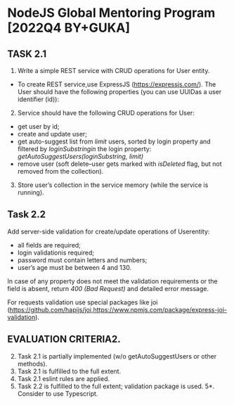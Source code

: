 # NodeJS Global Mentoring Program [2022Q4 BY+GUKA]

## TASK 2.1

1) Write a simple REST service with CRUD operations for User entity.
- To create REST service,use ExpressJS (https://expressjs.com/). The User should have the following properties (you can use UUIDas a user identifier (id)):

2) Service should have the following CRUD operations for User:
- get user by id;
- create and update user;
- get auto-suggest list from _limit_ users, sorted by login property and filtered by _loginSubstringin_ the login property: _getAutoSuggestUsers(loginSubstring, limit)_
- remove user (soft delete–user gets marked with _isDeleted_ flag, but not removed from the collection).

3) Store user’s collection in the service memory (while the service is running).

## Task 2.2

Add server-side validation for create/update operations of Userentity:
- all fields are required;
- login validationis required;
- password must contain letters and numbers;
- user’s age must be between 4 and 130.

In case of any property does not meet the validation requirements or the field is absent, return _400 (Bad Request)_ and detailed error message.

For requests validation use special packages like joi (https://github.com/hapijs/joi,https://www.npmjs.com/package/express-joi-validation).

## EVALUATION CRITERIA2.
2. Task 2.1 is partially implemented (w/o getAutoSuggestUsers or other methods).
3. Task 2.1 is fulfilled to the full extent.
4. Task 2.1 eslint rules are applied.
5. Task 2.2 is fulfilled to the full extent; validation package is used.
5*. Consider to use Typescript.
